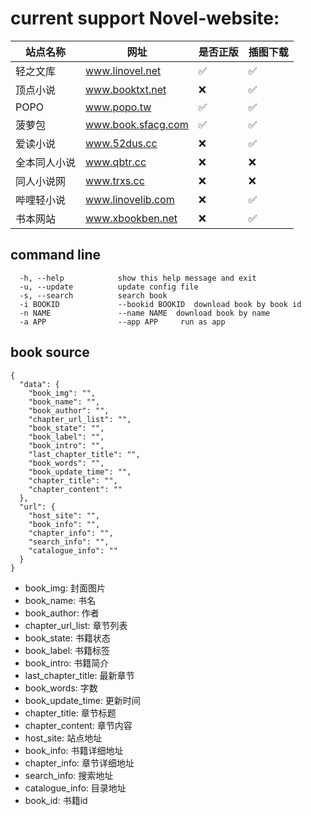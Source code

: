 # current support Novel-website:

| 站点名称   | 网址                 | 是否正版 | 插图下载 |
|--------|--------------------|------|------|
| 轻之文库   | www.linovel.net    | ✅    | ✅    |
| 顶点小说   | www.booktxt.net    | ❌    | ✅    |
| POPO   | www.popo.tw        | ✅    | ✅    | 
| 菠萝包    | www.book.sfacg.com | ✅    | ✅    |
| 爱读小说   | www.52dus.cc       | ❌    | ✅    |  
| 全本同人小说 | www.qbtr.cc        | ❌    | ❌    | 
| 同人小说网  | www.trxs.cc        | ❌    | ❌    | 
| 哔哩轻小说  | www.linovelib.com  | ❌    | ✅    |  
| 书本网站   | www.xbookben.net   | ❌    | ✅    |

## command line

``` 
  -h, --help            show this help message and exit
  -u, --update          update config file
  -s, --search          search book
  -i BOOKID             --bookid BOOKID  download book by book id
  -n NAME               --name NAME  download book by name
  -a APP                --app APP     run as app

```

## book source
```
{
  "data": {
    "book_img": "",
    "book_name": "",
    "book_author": "",
    "chapter_url_list": "",
    "book_state": "",
    "book_label": "",
    "book_intro": "",
    "last_chapter_title": "",
    "book_words": "",
    "book_update_time": "",
    "chapter_title": "",
    "chapter_content": ""
  },
  "url": {
    "host_site": "",
    "book_info": "",
    "chapter_info": "",
    "search_info": "",
    "catalogue_info": ""
  }
}
```
- book_img: 封面图片
- book_name: 书名
- book_author: 作者
- chapter_url_list: 章节列表
- book_state: 书籍状态
- book_label: 书籍标签
- book_intro: 书籍简介
- last_chapter_title: 最新章节
- book_words: 字数
- book_update_time: 更新时间
- chapter_title: 章节标题
- chapter_content: 章节内容
- host_site: 站点地址
- book_info: 书籍详细地址
- chapter_info: 章节详细地址
- search_info: 搜索地址
- catalogue_info: 目录地址
- book_id: 书籍id